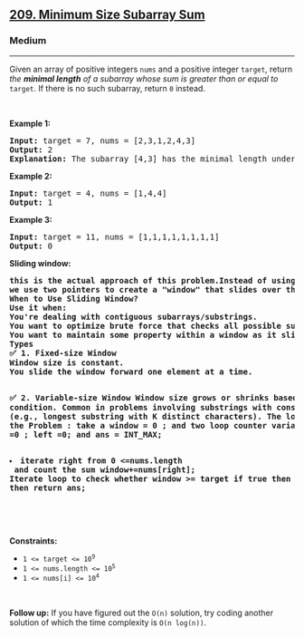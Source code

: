 <h2><a href="https://leetcode.com/problems/minimum-size-subarray-sum">209. Minimum Size Subarray Sum</a></h2><h3>Medium</h3><hr><p>Given an array of positive integers <code>nums</code> and a positive integer <code>target</code>, return <em>the <strong>minimal length</strong> of a </em><span data-keyword="subarray-nonempty"><em>subarray</em></span><em> whose sum is greater than or equal to</em> <code>target</code>. If there is no such subarray, return <code>0</code> instead.</p>

<p>&nbsp;</p>
<p><strong class="example">Example 1:</strong></p>

<pre>
<strong>Input:</strong> target = 7, nums = [2,3,1,2,4,3]
<strong>Output:</strong> 2
<strong>Explanation:</strong> The subarray [4,3] has the minimal length under the problem constraint.
</pre>

<p><strong class="example">Example 2:</strong></p>

<pre>
<strong>Input:</strong> target = 4, nums = [1,4,4]
<strong>Output:</strong> 1
</pre>

<p><strong class="example">Example 3:</strong></p>

<pre>
<strong>Input:</strong> target = 11, nums = [1,1,1,1,1,1,1,1]
<strong>Output:</strong> 0
</pre>
<p><strong class="Approach">Sliding window:</strong></p>
<pre>
<strong>this is the actual approach of this problem.Instead of using nested loops (which leads to O(n²) time complexity), 
we use two pointers to create a "window" that slides over the data to maintain a running condition (like sum, unique elements, etc.)
When to Use Sliding Window?
Use it when:
You're dealing with contiguous subarrays/substrings.
You want to optimize brute force that checks all possible subarrays.
You want to maintain some property within a window as it slides.
Types
✅ 1. Fixed-size Window
Window size is constant.
You slide the window forward one element at a time.

✅ 2. Variable-size Window
Window size grows or shrinks based on some condition.
Common in problems involving substrings with constraints (e.g., longest substring with K distinct characters).
The logic behind the Problem :
take a window = 0 ; and two loop counter variables right =0 ; left =0; and ans = INT_MAX;
<li>iterate right from 0 &lt;=nums.length</li> and count the sum window+=nums[right];
Iterate loop to check whether window >= target if true then upadate ans = minimum(ans,right-left+1) and window -= nums[left++];
then return ans;

</strong>
</pre>


<p>&nbsp;</p>
<p><strong>Constraints:</strong></p>

<ul>
	<li><code>1 &lt;= target &lt;= 10<sup>9</sup></code></li>
	<li><code>1 &lt;= nums.length &lt;= 10<sup>5</sup></code></li>
	<li><code>1 &lt;= nums[i] &lt;= 10<sup>4</sup></code></li>
</ul>

<p>&nbsp;</p>
<strong>Follow up:</strong> If you have figured out the <code>O(n)</code> solution, try coding another solution of which the time complexity is <code>O(n log(n))</code>.
